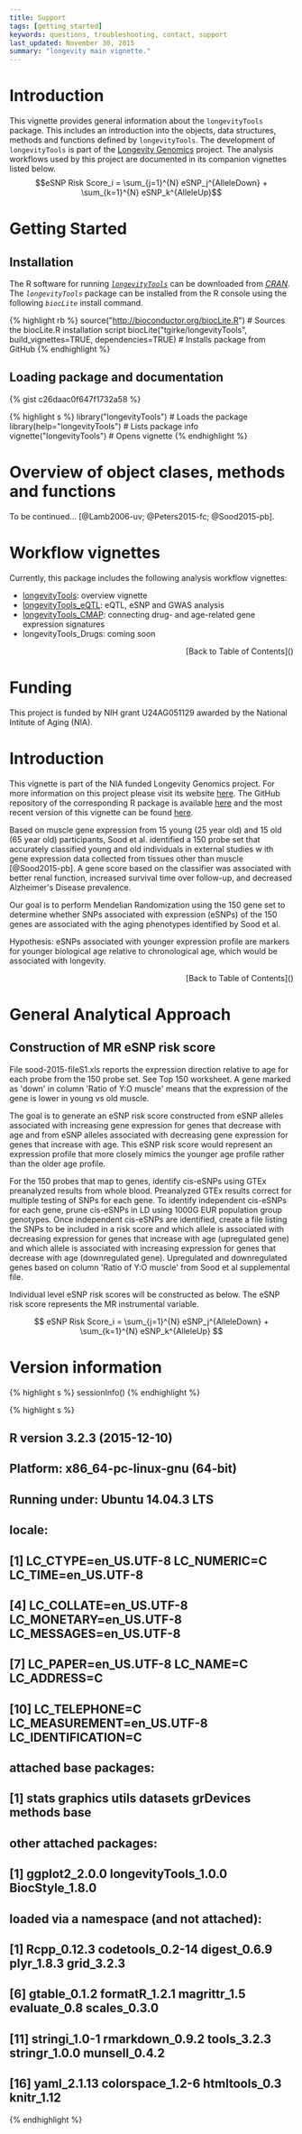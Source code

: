 ```yaml
---
title: Support
tags: [getting_started]
keywords: questions, troubleshooting, contact, support
last_updated: November 30, 2015
summary: "longevity main vignette."
---
```



# Introduction 
This vignette provides general information about the `longevityTools` package.
This includes an introduction into the objects, data structures, methods and
functions defined by `longevityTools`. The development of `longevityTools` is part of the 
[Longevity Genomics](http://www.longevitygenomics.org/) project. 
The analysis workflows used by this project are documented in its companion vignettes listed below.
$$eSNP Risk Score_i = \sum_{j=1}^{N} eSNP_j^{AlleleDown} + \sum_{k=1}^{N} eSNP_k^{AlleleUp}$$


# Getting Started

## Installation

The R software for running [_`longevityTools`_](https://github.com/tgirke/longevityTools) can be downloaded from [_CRAN_](http://cran.at.r-project.org/). The _`longevityTools`_ package can be installed from the R console using the following _`biocLite`_ install command. 


{% highlight rb %}
source("http://bioconductor.org/biocLite.R") # Sources the biocLite.R installation script 
biocLite("tgirke/longevityTools", build_vignettes=TRUE, dependencies=TRUE) # Installs package from GitHub
{% endhighlight %}

## Loading package and documentation

{% gist c26daac0f647f1732a58 %} 

{% highlight s %}
library("longevityTools") # Loads the package
library(help="longevityTools") # Lists package info
vignette("longevityTools") # Opens vignette
{% endhighlight %}


# Overview of object clases, methods and functions

To be continued... [@Lamb2006-uv; @Peters2015-fc; @Sood2015-pb].

# Workflow vignettes

Currently, this package includes the following analysis workflow vignettes:

* [longevityTools](https://htmlpreview.github.io/?https://github.com/tgirke/longevityTools/blob/master/vignettes/longevityTools.html): overview vignette
* [longevityTools_eQTL](https://htmlpreview.github.io/?https://github.com/tgirke/longevityTools/blob/master/vignettes/longevityTools_eQTL.html): eQTL, eSNP and GWAS analysis
* [longevityTools_CMAP](https://htmlpreview.github.io/?https://github.com/tgirke/longevityTools/blob/master/vignettes/longevityTools_CMAP.html): connecting drug- and age-related gene expression signatures
* longevityTools_Drugs: coming soon

<div align="right">[Back to Table of Contents]()</div>

# Funding
This project is funded by NIH grant U24AG051129 awarded by the National Intitute of Aging (NIA).

# Introduction 
This vignette is part of the NIA funded Longevity Genomics project. For more information on this project please visit its
website [here](http://www.longevitygenomics.org/projects/). The GitHub repository of the corresponding R package
is available <a href="https://github.com/tgirke/longevityTools">here</a> and the most recent version of this
vignette can be found <a href="https://htmlpreview.github.io/?https://github.com/tgirke/longevityTools/blob/master/vignettes/longevityTools_eQTL.html">here</a>.

Based on muscle gene expression from 15 young (25 year old) and 15 old (65 year old) participants, Sood et al. identified a 150 probe set that accurately classified young and old individuals in external studies w
ith gene expression data collected from tissues other than muscle [@Sood2015-pb]. A gene score based on the classifier was associated with better renal function, increased survival time over follow-up, and decreased Alzheimer's Disease prevalence.

Our goal is to perform Mendelian Randomization using the 150 gene set to determine whether SNPs associated with expression (eSNPs) of the 150 genes are associated with the aging phenotypes identified by Sood et al.

Hypothesis: eSNPs associated with younger expression profile are markers for younger biological age relative to chronological age, which would be associated with longevity.

<div align="right">[Back to Table of Contents]()</div>

# General Analytical Approach

## Construction of MR eSNP risk score

File sood-2015-fileS1.xls reports the expression direction relative to age for each probe from the 150 probe set. See Top 150 worksheet. A gene marked as 'down' in column 'Ratio of Y:O muscle' means that the expression of the gene is lower in young vs old muscle. 

The goal is to generate an eSNP risk score constructed from eSNP alleles associated with increasing gene expression for genes that decrease with age and from eSNP alleles associated with decreasing gene expression for genes that increase with age. This eSNP risk score would represent an expression profile that more closely mimics the younger age profile rather than the older age profile.

For the 150 probes that map to genes, identify cis-eSNPs using GTEx preanalyzed results from whole blood. Preanalyzed GTEx results correct for multiple testing of SNPs for each gene. To identify independent cis-eSNPs for each gene, prune cis-eSNPs in LD using 1000G EUR population group genotypes. Once independent cis-eSNPs are identified, create a file listing the SNPs to be included in a risk score and which allele is associated with decreasing expression for genes that increase with age (upregulated gene) and which allele is associated with increasing expression for genes that decrease with age (downregulated gene). Upregulated and downregulated genes based on column 'Ratio of Y:O muscle' from Sood et al supplemental file.

Individual level eSNP risk scores will be constructed as below. The eSNP risk score represents the MR instrumental variable.

$$ eSNP Risk Score_i = \sum_{j=1}^{N} eSNP_j^{AlleleDown} + \sum_{k=1}^{N} eSNP_k^{AlleleUp}  $$




# Version information


{% highlight s %}
sessionInfo()
{% endhighlight %}

{% highlight s %}
## R version 3.2.3 (2015-12-10)
## Platform: x86_64-pc-linux-gnu (64-bit)
## Running under: Ubuntu 14.04.3 LTS
## 
## locale:
##  [1] LC_CTYPE=en_US.UTF-8       LC_NUMERIC=C               LC_TIME=en_US.UTF-8       
##  [4] LC_COLLATE=en_US.UTF-8     LC_MONETARY=en_US.UTF-8    LC_MESSAGES=en_US.UTF-8   
##  [7] LC_PAPER=en_US.UTF-8       LC_NAME=C                  LC_ADDRESS=C              
## [10] LC_TELEPHONE=C             LC_MEASUREMENT=en_US.UTF-8 LC_IDENTIFICATION=C       
## 
## attached base packages:
## [1] stats     graphics  utils     datasets  grDevices methods   base     
## 
## other attached packages:
## [1] ggplot2_2.0.0        longevityTools_1.0.0 BiocStyle_1.8.0     
## 
## loaded via a namespace (and not attached):
##  [1] Rcpp_0.12.3      codetools_0.2-14 digest_0.6.9     plyr_1.8.3       grid_3.2.3      
##  [6] gtable_0.1.2     formatR_1.2.1    magrittr_1.5     evaluate_0.8     scales_0.3.0    
## [11] stringi_1.0-1    rmarkdown_0.9.2  tools_3.2.3      stringr_1.0.0    munsell_0.4.2   
## [16] yaml_2.1.13      colorspace_1.2-6 htmltools_0.3    knitr_1.12
{% endhighlight %}

